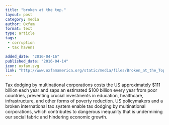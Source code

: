 ```yaml
---
title: "broken at the top."
layout: post
category: media
author: Oxfam
format: text
type: article
tags: 
 - corruption
 - tax havens

added_date: "2016-04-16"
published_date: "2016-04-14"
icon: oxfam.svg
link: "http://www.oxfamamerica.org/static/media/files/Broken_at_the_Top_FINAL_EMBARGOED_4.12.2016.pdf"
---
```


Tax dodging by multinational corporations costs the US approximately $111 billion each year and saps an estimated $100 billion every year from poor countries, preventing crucial investments in education, healthcare, infrastructure, and other forms of poverty reduction. 
US policymakers and a broken international tax system enable tax dodging by multinational corporations, which contributes to dangerous inequality that is undermining our social fabric and hindering economic growth. 
